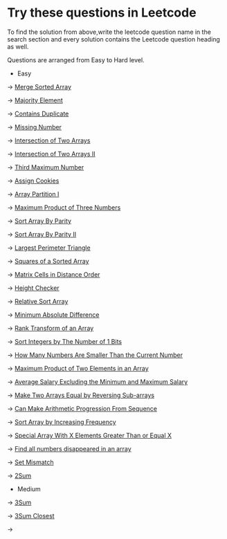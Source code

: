 # Try these questions in Leetcode

To find the solution from above,write the leetcode question name in the search 
section and every solution contains the Leetcode question heading as well.

Questions are arranged from Easy to Hard level.

* Easy

-> [Merge Sorted Array](https://leetcode.com/problems/merge-sorted-array/)

-> [Majority Element](https://leetcode.com/problems/majority-element/)

-> [Contains Duplicate](https://leetcode.com/problems/contains-duplicate/)

-> [Missing Number](https://leetcode.com/problems/missing-number/)

-> [Intersection of Two Arrays](https://leetcode.com/problems/intersection-of-two-arrays/)

-> [Intersection of Two Arrays II](https://leetcode.com/problems/intersection-of-two-arrays-ii/)

-> [Third Maximum Number](https://leetcode.com/problems/third-maximum-number/)

-> [Assign Cookies](https://leetcode.com/problems/assign-cookies/)

-> [Array Partition I](https://leetcode.com/problems/array-partition-i/)

-> [Maximum Product of Three Numbers](https://leetcode.com/problems/maximum-product-of-three-numbers/)

-> [Sort Array By Parity](https://leetcode.com/problems/sort-array-by-parity/)

-> [Sort Array By Parity II](https://leetcode.com/problems/sort-array-by-parity-ii/)

-> [Largest Perimeter Triangle](https://leetcode.com/problems/largest-perimeter-triangle/)

-> [Squares of a Sorted Array](https://leetcode.com/problems/squares-of-a-sorted-array/)

-> [Matrix Cells in Distance Order](https://leetcode.com/problems/matrix-cells-in-distance-order/)

-> [Height Checker](https://leetcode.com/problems/height-checker/description/)

-> [ Relative Sort Array](https://leetcode.com/problems/relative-sort-array/description/)

-> [Minimum Absolute Difference](https://leetcode.com/problems/minimum-absolute-difference/description/)

-> [Rank Transform of an Array](https://leetcode.com/problems/rank-transform-of-an-array/description/)

-> [Sort Integers by The Number of 1 Bits
](https://leetcode.com/problems/sort-integers-by-the-number-of-1-bits/)

-> [How Many Numbers Are Smaller Than the Current Number](https://leetcode.com/problems/how-many-numbers-are-smaller-than-the-current-number/description/)

-> [Maximum Product of Two Elements in an Array](https://leetcode.com/problems/maximum-product-of-two-elements-in-an-array/)

-> [Average Salary Excluding the Minimum and Maximum Salary](https://leetcode.com/problems/average-salary-excluding-the-minimum-and-maximum-salary/)

-> [Make Two Arrays Equal by Reversing Sub-arrays](https://leetcode.com/problems/make-two-arrays-equal-by-reversing-sub-arrays/)

-> [Can Make Arithmetic Progression From Sequence](https://leetcode.com/problems/can-make-arithmetic-progression-from-sequence/)

-> [Sort Array by Increasing Frequency](https://leetcode.com/problems/sort-array-by-increasing-frequency/)

-> [Special Array With X Elements Greater Than or Equal X](https://leetcode.com/problems/special-array-with-x-elements-greater-than-or-equal-x/description/)

-> [Find all numbers disappeared in an array](https://leetcode.com/problems/find-all-numbers-disappeared-in-an-array/)

-> [Set Mismatch](https://leetcode.com/problems/set-mismatch/)

-> [2Sum](https://leetcode.com/problems/two-sum/)

* Medium

-> [3Sum](https://leetcode.com/problems/3sum/)

-> [3Sum Closest](https://leetcode.com/problems/3sum-closest/description/)

-> []()
